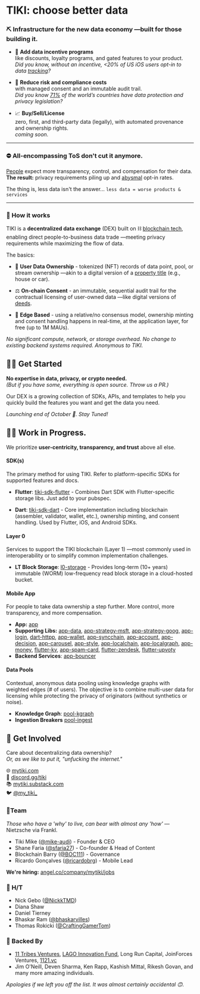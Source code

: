 # TIKI: choose better data   
### ⛏ Infrastructure for the new data economy —built for those building it.

- 🤑 **Add data incentive programs**  
like discounts, loyalty programs, and gated features to your product.  
*Did you know, without an incentive, <20% of US iOS users opt-in to data [tracking](https://support.apple.com/en-us/HT212025)?*  

- 🦺 **Reduce risk and compliance costs**  
with managed consent and an immutable audit trail.  
*Did you know [71%](https://unctad.org/page/data-protection-and-privacy-legislation-worldwide) of the world’s countries have data protection and privacy legislation?*  

- 📈 **Buy/Sell/License**  
zero, first, and third-party data (legally), with automated provenance and ownership rights.   
*coming soon.*  

---

### ⛔️ All-encompassing ToS don't cut it anymore. 
[People](https://www.cisco.com/c/dam/en_us/about/doing_business/trust-center/docs/cisco-cybersecurity-series-2021-cps.pdf) expect more transparency, control, and compensation for their data.  
**The result:** privacy requirements piling up and  [abysmal](https://www.flurry.com/blog/att-opt-in-rate-monthly-updates/) opt-in rates.

The thing is, less data isn't the answer...  `less data = worse products & services` 

---
### 🤖 How it works
 
TIKI is a **decentralized data exchange** (DEX) built on ⛓ [blockchain tech](https://github.com/tiki/.github/blob/main/profile/WHITEPAPER-2CHAINZ.md), enabling direct people-to-business data trade —meeting privacy requirements while maximizing the flow of data.

The basics: 

- 🧾 **User Data Ownership** - tokenized (NFT) records of data point, pool, or stream ownership —akin to a digital version of a [property title](https://en.wikipedia.org/wiki/Title_(property)) (e.g., house or car).  

- ⚖️ **On-chain Consent** - an immutable, sequential audit trail for the contractual licensing of user-owned data —like digital versions of [deeds](https://en.wikipedia.org/wiki/Deed#Requirements).   

- 📱 **Edge Based** - using a relative/no consensus model, ownership minting and consent handling happens in real-time, at the application layer, for free (up to 1M MAUs). 

*No significant compute, network, or storage overhead. No change to existing backend systems required. Anonymous to TIKI.*

## 🧙‍♂️ Get Started

**No expertise in data, privacy, or crypto needed.**  
*(But if you have some, everything is open source. Throw us a PR.)*

Our DEX is a growing collection of SDKs, APIs, and templates to help you quickly build the features you want and get the data you need.

*Launching end of October 🚀. Stay Tuned!*

## 🧑‍💻 Work in Progress.  
We prioritize **user-centricity, transparency, and trust** above all else. 

#### SDK(s)
The primary method for using TIKI. Refer to platform-specific SDKs for supported features and docs. 

- **Flutter**: [tiki-sdk-flutter](https://github.com/tiki/tiki-sdk-flutter) - Combines Dart SDK with Flutter-specific storage libs. Just add to your pubspec.

- **Dart**: [tiki-sdk-dart](https://github.com/tiki/tiki-sdk-dart) - Core implementation including blockchain (assembler, validator, wallet, etc.), ownership minting, and consent handling. Used by Flutter, iOS, and Android SDKs.

#### Layer 0
Services to support the TIKI blockchain (Layer 1) —most commonly used in interoperability or to simplify common implementation challenges.

- **LT Block Storage**: [l0-storage](https://github.com/tiki/l0-storage) - Provides long-term (10+ years) immutable (WORM) low-frequency read block storage in a cloud-hosted bucket. 

#### Mobile App
For people to take data ownership a step further. More control, more transparency, and more compensation.

- **App:** [app](https://github.com/tiki/app)
- **Supporting Libs:** [app-data](https://github.com/tiki/app-data), [app-strategy-msft](https://github.com/tiki/app-strategy-msft), [app-strategy-goog](https://github.com/tiki/app-strategy-goog), [app-login](https://github.com/tiki/app-login), [dart-httpp](https://github.com/tiki/dart-httpp), [app-wallet](https://github.com/tiki/app-wallet), [app-syncchain](https://github.com/tiki/app-syncchain), [app-account](https://github.com/tiki/app-account), [app-decision](https://github.com/tiki/app-decision), [app-carousel](https://github.com/tiki/app-carousel), [app-style](https://github.com/tiki/app-style), [app-localchain](https://github.com/tiki/app-localchain), [app-localgraph](https://github.com/tiki/app-localgraph), [app-money](https://github.com/tiki/app-money), [flutter-kv](https://github.com/tiki/flutter-kv), [app-spam-card](https://github.com/tiki/app-spam-card), [flutter-zendesk](https://github.com/tiki/flutter-zendesk), [flutter-upvoty](https://github.com/tiki/flutter-upvoty)
- **Backend Services**: [app-bouncer](https://github.com/tiki/app-bouncer)

#### Data Pools
Contextual, anonymous data pooling using knowledge graphs with weighted edges (# of users). The objective is to combine multi-user data for licensing while protecting the privacy of originators (without synthetics or noise).

- **Knowledge Graph**: [pool-kgraph](https://github.com/tiki/pool-kgraph)
- **Ingestion Breakers** [pool-ingest](https://github.com/tiki/pool-ingest)

## 👋 Get Involved

Care about decentralizing data ownership?  
*Or, as we like to put it, "unfucking the internet."*

🌐 [mytiki.com](https://mytiki.com)  
👾 [discord.gg/tiki](https://discord.gg/tiki)  
📚 [mytiki.substack.com](https://blog.mytiki.com)  
🐦 [@my_tiki_](https://twitter.com/my_tiki_)

### 🍍Team  
*Those who have a 'why' to live, can bear with almost any 'how'* —Nietzsche via Frankl.  

- Tiki Mike ([@mike-audi](https://github.com/mike-audi)) - Founder & CEO 
- Shane Faria ([@sfaria27](https://github.com/sfaria27)) - Co-founder & Head of Content
- Blockchain Barry ([@BOC111](https://github.com/BOC111)) - Governance
- Ricardo Gonçalves ([@ricardobrg](https://github.com/ricardobrg)) - Mobile Lead

**We're hiring:** [angel.co/company/mytiki/jobs](https://angel.co/company/mytiki/jobs)

### 🤠 H/T
- Nick Gebo ([@NickkTMD](https://github.com/NickkTMD))
- Diana Shaw
- Daniel Tierney
- Bhaskar Ram ([@bhaskarvilles](https://github.com/bhaskarvilles))
- Thomas Rokicki ([@CraftingGamerTom](https://github.com/CraftingGamerTom))

### 🍹 Backed By
- [11 Tribes Ventures](https://11tribes.vc), [LAGO Innovation Fund](https://www.lagoinnovation.com), Long Run Capital, JoinForces Ventures, [1121.vc](https://1121.vc)
- Jim O'Neill, Deven Sharma, Ken Rapp, Kashish Mittal, Rikesh Govan, and many more amazing individuals.

*Apologies if we left you off the list. It was almost certainly accidental 🙃.*
